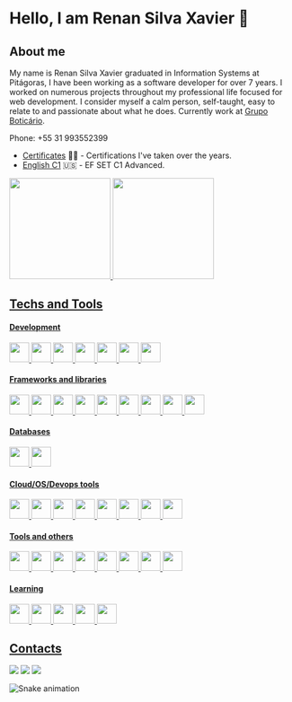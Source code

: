 # Hello, I am Renan Silva Xavier 👋
## About me
My name is Renan Silva Xavier graduated in Information Systems at Pitágoras, I have been working as a software developer for over 7 years.
I worked on numerous projects throughout my professional life focused for web development.
I consider myself a calm person, self-taught, easy to relate to and passionate about what he does.
Currently work at <a target="_blank" href="https://www.grupoboticario.com.br/">Grupo Boticário</a>.

Phone: +55 31 993552399

- [Certificates](https://bit.ly/3GJLLcq) 🧑‍🎓 - Certifications I've taken over the years.
- [English C1](https://www.efset.org/cert/zP4TcF) 🇺🇸 - EF SET C1 Advanced.

<div>
  <a href="https://github.com/RenanSX">
  <img loading="lazy" height="180em" src="https://github-readme-stats.vercel.app/api/top-langs/?username=RenanSX&layout=compact&langs_count=7&theme=dracula"/>
  <img loading="lazy" height="180em" src="https://github-readme-stats.vercel.app/api?username=RenanSX&show_icons=true&theme=dracula&include_all_commits=true&count_private=true"/>
</div>

## Techs and Tools
#### Development
<div style="display: inline_block">
  <img loading="lazy" src="https://cdn.jsdelivr.net/gh/devicons/devicon/icons/javascript/javascript-plain.svg" width="35" height="35"/>
  <img loading="lazy" src="https://cdn.jsdelivr.net/gh/devicons/devicon/icons/typescript/typescript-original.svg" width="35" height="35"/>
  <img loading="lazy" src="https://cdn.jsdelivr.net/gh/devicons/devicon/icons/nodejs/nodejs-original.svg" width="35" height="35"/>
  <img loading="lazy" src="https://cdn.jsdelivr.net/gh/devicons/devicon/icons/php/php-original.svg" width="35" height="35"/>
  <img loading="lazy" src="https://cdn.jsdelivr.net/gh/devicons/devicon/icons/html5/html5-plain.svg" width="35" height="35"/>
  <img loading="lazy" src="https://cdn.jsdelivr.net/gh/devicons/devicon/icons/css3/css3-plain.svg" width="35" height="35"/>
  <img loading="lazy" src="https://cdn.jsdelivr.net/gh/devicons/devicon/icons/git/git-plain.svg" width="35" height="35"/>
</div>

#### Frameworks and libraries
<div style="display: inline_block">
  <img loading="lazy" src="https://cdn.jsdelivr.net/gh/devicons/devicon/icons/nestjs/nestjs-plain.svg" width="35" height="35"/>
  <img loading="lazy" src="https://cdn.jsdelivr.net/gh/devicons/devicon/icons/nextjs/nextjs-original.svg" width="35" height="35"/>
  <img loading="lazy" src="https://cdn.jsdelivr.net/gh/devicons/devicon/icons/adonisjs/adonisjs-original.svg" width="35" height="35"/>
  <img loading="lazy" src="https://cdn.jsdelivr.net/gh/devicons/devicon/icons/codeigniter/codeigniter-plain.svg" width="35" height="35"/>
  <img loading="lazy" src="https://cdn.jsdelivr.net/gh/devicons/devicon/icons/laravel/laravel-plain.svg" width="35" height="35"/>
  <img loading="lazy" src="https://cdn.jsdelivr.net/gh/devicons/devicon/icons/react/react-original.svg" width="35" height="35"/>
  <img loading="lazy" src="https://cdn.jsdelivr.net/gh/devicons/devicon/icons/jquery/jquery-original.svg" width="35" height="35"/>
  <img loading="lazy" src="https://cdn.jsdelivr.net/gh/devicons/devicon/icons/bootstrap/bootstrap-original.svg" width="35" height="35"/>
  <img loading="lazy" src="https://cdn.jsdelivr.net/gh/devicons/devicon/icons/jest/jest-plain.svg" width="35" height="35"/>
</div>

#### Databases
<div style="display: inline_block">
  <img loading="lazy" src="https://cdn.jsdelivr.net/gh/devicons/devicon/icons/mysql/mysql-original.svg" width="35" height="35"/>
  <img loading="lazy" src="https://cdn.jsdelivr.net/gh/devicons/devicon/icons/mongodb/mongodb-original.svg" width="35" height="35"/>
</div>

#### Cloud/OS/Devops tools
<div style="display: inline_block">
  <img loading="lazy" src="https://cdn.jsdelivr.net/gh/devicons/devicon/icons/amazonwebservices/amazonwebservices-original.svg" width="35" height="35"/>
  <img loading="lazy" src="https://cdn.jsdelivr.net/gh/devicons/devicon/icons/googlecloud/googlecloud-original.svg" width="35" height="35"/>
  <img loading="lazy" src="https://cdn.jsdelivr.net/gh/devicons/devicon/icons/azure/azure-original.svg" width="35" height="35"/>
  <img loading="lazy" src="https://cdn.jsdelivr.net/gh/devicons/devicon/icons/docker/docker-plain.svg" width="35" height="35"/>
  <img loading="lazy" src="https://cdn.jsdelivr.net/gh/devicons/devicon/icons/ubuntu/ubuntu-plain.svg" width="35" height="35"/>
  <img loading="lazy" src="https://cdn.jsdelivr.net/gh/devicons/devicon/icons/linux/linux-original.svg" width="35" height="35"/>
  <img loading="lazy" src="https://cdn.jsdelivr.net/gh/devicons/devicon/icons/windows8/windows8-original.svg" width="35" height="35"/>
  <img loading="lazy" src="https://cdn.jsdelivr.net/gh/devicons/devicon/icons/nginx/nginx-original.svg" width="35" height="35"/>
</div>

#### Tools and others
<div style="display: inline_block">
  <img loading="lazy" src="https://cdn.jsdelivr.net/gh/devicons/devicon/icons/vscode/vscode-original.svg" width="35" height="35"/>
  <img loading="lazy" src="https://cdn.jsdelivr.net/gh/devicons/devicon/icons/github/github-original.svg" width="35" height="35"/>
  <img loading="lazy" src="https://cdn.jsdelivr.net/gh/devicons/devicon/icons/bitbucket/bitbucket-original.svg" width="35" height="35"/>
  <img loading="lazy" src="https://cdn.jsdelivr.net/gh/devicons/devicon/icons/wordpress/wordpress-plain.svg" width="35" height="35"/>
  <img loading="lazy" src="https://cdn.jsdelivr.net/gh/devicons/devicon/icons/podman/podman-original.svg" width="35" height="35"/>
  <img loading="lazy" src="https://cdn.jsdelivr.net/gh/devicons/devicon/icons/redis/redis-original.svg" width="35" height="35"/>
  <img loading="lazy" src="https://cdn.jsdelivr.net/gh/devicons/devicon/icons/slack/slack-original.svg" width="35" height="35"/>
  <img loading="lazy" src="https://cdn.jsdelivr.net/gh/devicons/devicon/icons/jira/jira-original.svg" width="35" height="35"/>
</div>

#### Learning
<div style="display: inline_block">
  <img loading="lazy" src="https://cdn.jsdelivr.net/gh/devicons/devicon/icons/python/python-original.svg" width="35" height="35"/>
  <img loading="lazy" src="https://cdn.jsdelivr.net/gh/devicons/devicon/icons/argocd/argocd-original.svg" width="35" height="35"/>
  <img loading="lazy" src="https://cdn.jsdelivr.net/gh/devicons/devicon/icons/kubernetes/kubernetes-plain.svg" width="35" height="35"/>
  <img loading="lazy" src="https://cdn.jsdelivr.net/gh/devicons/devicon/icons/apachekafka/apachekafka-original.svg" width="35" height="35"/>
  <img loading="lazy" src="https://cdn.jsdelivr.net/gh/devicons/devicon/icons/terraform/terraform-original.svg" width="35" height="35"/>
</div>

## Contacts
<div>
  <a href="https://www.linkedin.com/in/renansxavier/" target="_blank"><img loading="lazy" src="https://img.shields.io/badge/-LinkedIn-%230077B5?style=for-the-badge&logo=linkedin&logoColor=white" target="_blank"></a>
  <a href = "mailto:renansxdev@gmail.com"><img loading="lazy" src="https://img.shields.io/badge/Gmail-D14836?style=for-the-badge&logo=gmail&logoColor=white" target="_blank"></a>
  <a href="https://instagram.com/renansx" target="_blank"><img loading="lazy" src="https://img.shields.io/badge/-Instagram-%23E4405F?style=for-the-badge&logo=instagram&logoColor=white" target="_blank"></a>
</div>

![Snake animation](https://github.com/RenanSX/RenanSX/blob/output/github-contribution-grid-snake.svg)

